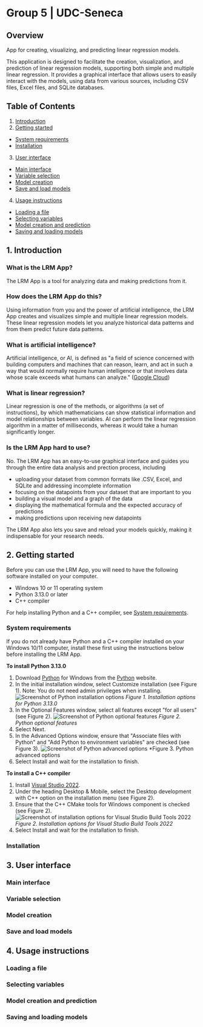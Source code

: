 # Group 5 | UDC-Seneca

## Overview
<!-- TO DO: Add link to accessible PDF of Quick Start Guide-->

App for creating, visualizing, and predicting linear regression models.

This application is designed to facilitate the creation, visualization, and prediction of linear regression models, supporting both simple and multiple linear regression. It provides a graphical interface that allows users to easily interact with the models, using data from various sources, including CSV files, Excel files, and SQLite databases.

## Table of Contents
<!--Finalize TOC at the very end. These are placeholders only at this point. All headings subject to change depending on project progress.--> 
1. [Introduction](#introduction)
2. [Getting started](#getting-started)
  - [System requirements](#system-requirements)
  - [Installation](#installation)
3. [User interface](#user-interface)
  - [Main interface](#main-interface)
  - [Variable selection](#variable-selection)
  - [Model creation](#model-creation)
  - [Save and load models](#save-and-load-models)
4. [Usage instructions](#usage-instructions)
  - [Loading a file](#loading-a-file)
  - [Selecting variables](#selecting-variables)
  - [Model creation and prediction](#model-creation-and-prediction)
  - [Saving and loading models](#saving-and-loading-models)

<!--Does Troubleshooting section need to be added? What about FAQs, Credits, Licence/License?-->

## 1. Introduction
<!-- TO DO: Add more information about name of the app (LRM App?), motivation for app, the target audience, the problem it solves, what we learned -->

### What is the LRM App? 
The LRM App is a tool for analyzing data and making predictions from it. 

### How does the LRM App do this?
Using information from you and the power of artificial intelligence, the LRM App creates and visualizes simple and multiple linear regression models. These linear regression models let you analyze historical data patterns and from them predict future data patterns. 

### What is artificial intelligence?
Artificial intelligence, or AI, is defined as "a field of science concerned with building computers and machines that can reason, learn, and act in such a way that would normally require human intelligence or that involves data whose scale exceeds what humans can analyze." ([Google Cloud](https://cloud.google.com/learn/what-is-artificial-intelligence#artificial-intelligence-defined))

### What is linear regression? 
Linear regression is one of the methods, or algorithms (a set of instructions), by which mathematicians can show statistical information and model relationships between variables. AI can perform the linear regression algorithm in a matter of milliseconds, whereas it would take a human significantly longer.  

### Is the LRM App hard to use?
No. The LRM App has an easy-to-use graphical interface and guides you through the entire data analysis and prection process, including
  - uploading your dataset from common formats like .CSV, Excel, and SQLite and addressing incomplete information
  - focusing on the datapoints from your dataset that are important to you
  - building a visual model and a graph of the data
  - displaying the mathematical formula and the expected accuracy of predictions
  - making predictions upon receiving new datapoints

The LRM App also lets you save and reload your models quickly, making it indispensable for your research needs.    

## 2. Getting started
Before you can use the LRM App, you will need to have the following software installed on your computer.
- Windows 10 or 11 operating system
- Python 3.13.0 or later
- C++ compiler

For help installing Python and a C++ compiler, see [System requirements](#system-requirements). 

### System requirements
If you do not already have Python and a C++ compiler installed on your Windows 10/11 computer, install these first using the instructions below before installing the LRM App.

**To install Python 3.13.0**
1. Download [Python](https://python.org/downloads/) for Windows from the [Python](https://python.org/downloads/) website.
2. In the initial installation window, select Customize installation (see Figure 1).
   Note: You do not need admin privileges when installing.
![Screenshot of Python installation options](Python_installation_screenshot.jpg)
*Figure 1. Installation options for Python 3.13.0*
3. In the Optional Features window, select all features except "for all users" (see Figure 2).
![Screenshot of Python optional features](Python_optional_features_screenshot.jpg)
*Figure 2. Python optional features*
4. Select Next.
5. In the Advanced Options window, ensure that "Associate files with Python" and "Add Python to environment variables" are checked (see Figure 3).
![Screenshot of Python advanced options](Python_advanced_screenshot.jpg)
*Figure 3. Python advanced options
6. Select Install and wait for the installation to finish.

**To install a C++ compiler**
1. Install [Visual Studio 2022](https://visualstudio.microsoft.com/downloads/).
2. Under the heading Desktop & Mobile, select the Desktop development with C++ option on the installation menu (see Figure 2).
3. Ensure that the C++ CMake tools for Windows component is checked (see Figure 2).
![Screenshot of installation options for Visual Studio Build Tools 2022](Compiler_installation_screenshot.jpg)
*Figure 2. Installation options for Visual Studio Build Tools 2022*
4. Select Install and wait for the installation to finish.

### Installation

## 3. User interface

### Main interface

### Variable selection

### Model creation

### Save and load models

## 4. Usage instructions

### Loading a file

### Selecting variables

### Model creation and prediction

### Saving and loading models

<!--Troubleshooting? FAQs? Credits? Licence/License?-->
